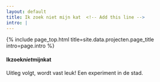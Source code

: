 ```yaml
---
layout: default
title: Ik zoek niet mijn kat  <!-- Add this line -->
intro: |
---
```


{% include page_top.html 
   title=site.data.projecten.page_title 
   intro=page.intro 
%}

<div class="custom-section">

<h4>Ikzoek<em>niet</em>mijnkat</h4>
<p>Uitleg volgt, wordt vast leuk! Een experiment in de stad.</p>

  
</div>

